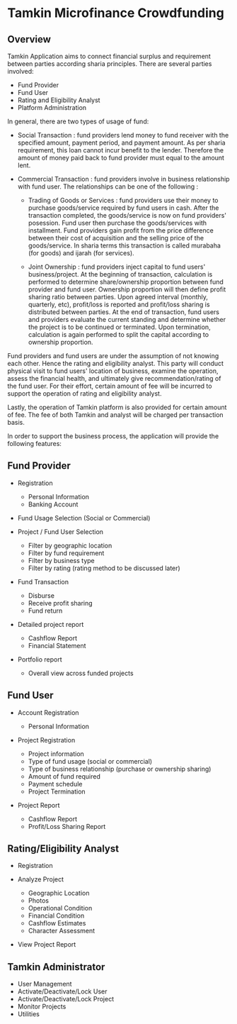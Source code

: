 # Tamkin Microfinance Crowdfunding #

## Overview ##

Tamkin Application aims to connect financial surplus and requirement between parties according sharia principles. There are several parties involved: 

* Fund Provider
* Fund User
* Rating and Eligibility Analyst
* Platform Administration

In general, there are two types of usage of fund:

* Social Transaction : fund providers lend money to fund receiver with the specified amount, payment period, and payment amount. As per sharia requirement, this loan cannot incur benefit to the lender. Therefore the amount of money paid back to fund provider must equal to the amount lent.

* Commercial Transaction : fund providers involve in business relationship with fund user. The relationships can be one of the following :

    * Trading of Goods or Services : fund providers use their money to purchase goods/service required by fund users in cash. After the transaction completed, the goods/service is now on fund providers' posession. Fund user then purchase the goods/services with installment. Fund providers gain profit from the price difference between their cost of acquisition and the selling price of the goods/service. In sharia terms this transaction is called murabaha (for goods) and ijarah (for services).

    * Joint Ownership : fund providers inject capital to fund users' business/project. At the beginning of transaction, calculation is performed to determine share/ownership proportion between fund provider and fund user. Ownership proportion will then define profit sharing ratio between parties. Upon agreed interval (monthly, quarterly, etc), profit/loss is reported and profit/loss sharing is distributed between parties. At the end of transaction, fund users and providers evaluate the current standing and determine whether the project is to be continued or terminated. Upon termination, calculation is again performed to split the capital according to ownership proportion.

Fund providers and fund users are under the assumption of not knowing each other. Hence the rating and eligibility analyst. This party will conduct physical visit to fund users' location of business, examine the operation, assess the financial health, and ultimately give recommendation/rating of the fund user. For their effort, certain amount of fee will be incurred to support the operation of rating and eligibility analyst.

Lastly, the operation of Tamkin platform is also provided for certain amount of fee. The fee of both Tamkin and analyst will be charged per transaction basis.

In order to support the business process, the application will provide the following features:

## Fund Provider ##

* Registration

    * Personal Information
    * Banking Account

* Fund Usage Selection (Social or Commercial)

* Project / Fund User Selection

    * Filter by geographic location
    * Filter by fund requirement
    * Filter by business type
    * Filter by rating (rating method to be discussed later)

* Fund Transaction

    * Disburse
    * Receive profit sharing
    * Fund return

* Detailed project report

    * Cashflow Report
    * Financial Statement

* Portfolio report

    * Overall view across funded projects

## Fund User ##

* Account Registration

    * Personal Information

* Project Registration

    * Project information
    * Type of fund usage (social or commercial)
    * Type of business relationship (purchase or ownership sharing)
    * Amount of fund required
    * Payment schedule
    * Project Termination

* Project Report

    * Cashflow Report
    * Profit/Loss Sharing Report

## Rating/Eligibility Analyst ##

* Registration

* Analyze Project

    * Geographic Location
    * Photos
    * Operational Condition
    * Financial Condition
    * Cashflow Estimates
    * Character Assessment

* View Project Report

## Tamkin Administrator ##

* User Management
* Activate/Deactivate/Lock User
* Activate/Deactivate/Lock Project
* Monitor Projects
* Utilities

